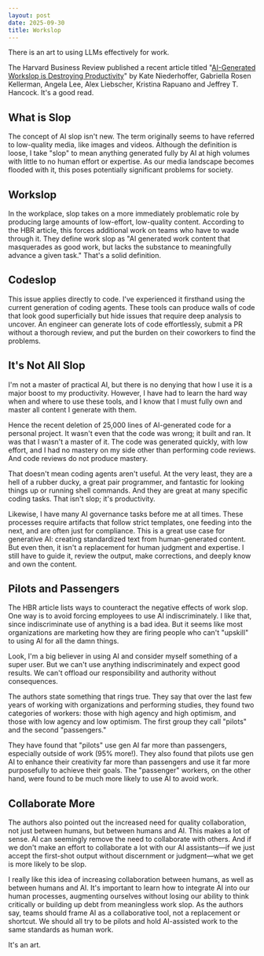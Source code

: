 ```yaml
---
layout: post
date: 2025-09-30
title: Workslop
---
```


There is an art to using LLMs effectively for work.

The Harvard Business Review published a recent article titled "[AI-Generated Workslop is Destroying Productivity](https://hbr.org/2025/09/ai-generated-workslop-is-destroying-productivity)" by Kate Niederhoffer, Gabriella Rosen Kellerman, Angela Lee, Alex Liebscher, Kristina Rapuano and Jeffrey T. Hancock. It's a good read.

## What is Slop

The concept of AI slop isn't new. The term originally seems to have referred to low-quality media, like images and videos. Although the definition is loose, I take "slop" to mean anything generated fully by AI at high volumes with little to no human effort or expertise. As our media landscape becomes flooded with it, this poses potentially significant problems for society.

## Workslop

In the workplace, slop takes on a more immediately problematic role by producing large amounts of low-effort, low-quality content. According to the HBR article, this forces additional work on teams who have to wade through it. They define work slop as "AI generated work content that masquerades as good work, but lacks the substance to meaningfully advance a given task." That's a solid definition.

## Codeslop

This issue applies directly to code. I've experienced it firsthand using the current generation of coding agents. These tools can produce walls of code that look good superficially but hide issues that require deep analysis to uncover. An engineer can generate lots of code effortlessly, submit a PR without a thorough review, and put the burden on their coworkers to find the problems.

## It's Not All Slop

I'm not a master of practical AI, but there is no denying that how I use it is a major boost to my productivity. However, I have had to learn the hard way when and where to use these tools, and I know that I must fully own and master all content I generate with them.

Hence the recent deletion of 25,000 lines of AI-generated code for a personal project. It wasn't even that the code was wrong; it built and ran. It was that I wasn't a master of it. The code was generated quickly, with low effort, and I had no mastery on my side other than performing code reviews. And code reviews do not produce mastery.

That doesn't mean coding agents aren't useful. At the very least, they are a hell of a rubber ducky, a great pair programmer, and fantastic for looking things up or running shell commands. And they are great at many specific coding tasks. That isn't slop; it's productivity.

Likewise, I have many AI governance tasks before me at all times. These processes require artifacts that follow strict templates, one feeding into the next, and are often just for compliance. This is a great use case for generative AI: creating standardized text from human-generated content. But even then, it isn't a replacement for human judgment and expertise. I still have to guide it, review the output, make corrections, and deeply know and own the content.

## Pilots and Passengers

The HBR article lists ways to counteract the negative effects of work slop. One way is to avoid forcing employees to use AI indiscriminately. I like that, since indiscriminate use of anything is a bad idea. But it seems like most organizations are marketing how they are firing people who can't "upskill" to using AI for all the damn things.

Look, I'm a big believer in using AI and consider myself something of a super user. But we can't use anything indiscriminately and expect good results. We can't offload our responsibility and authority without consequences.

The authors state something that rings true. They say that over the last few years of working with organizations and performing studies, they found two categories of workers: those with high agency and high optimism, and those with low agency and low optimism. The first group they call "pilots" and the second "passengers."

They have found that "pilots" use gen AI far more than passengers, especially outside of work (95% more!). They also found that pilots use gen AI to enhance their creativity far more than passengers and use it far more purposefully to achieve their goals. The "passenger" workers, on the other hand, were found to be much more likely to use AI to avoid work.

## Collaborate More

The authors also pointed out the increased need for quality collaboration, not just between humans, but between humans and AI. This makes a lot of sense. AI can seemingly remove the need to collaborate with others. And if we don't make an effort to collaborate a lot with our AI assistants—if we just accept the first-shot output without discernment or judgment—what we get is more likely to be slop.

I really like this idea of increasing collaboration between humans, as well as between humans and AI. It's important to learn how to integrate AI into our human processes, augmenting ourselves without losing our ability to think critically or building up debt from meaningless work slop. As the authors say, teams should frame AI as a collaborative tool, not a replacement or shortcut. We should all try to be pilots and hold AI-assisted work to the same standards as human work.

It's an art.